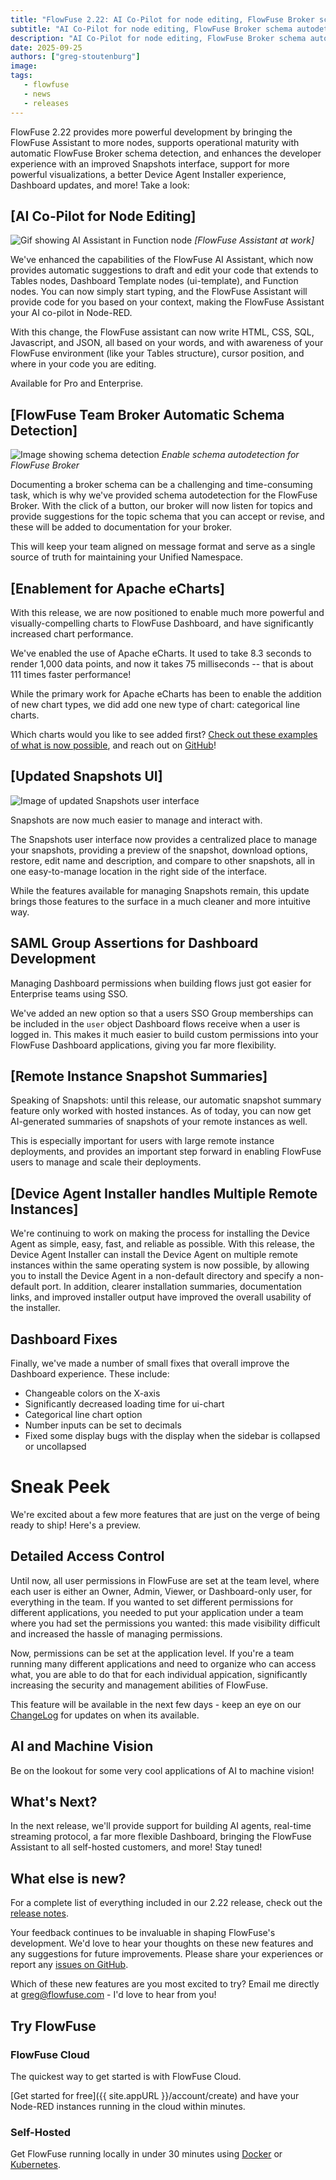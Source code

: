 ```yaml
---
title: "FlowFuse 2.22: AI Co-Pilot for node editing, FlowFuse Broker schema autodetection, Improved Snapshots Interface, eCharts enablement, and FlowFuse Dashboard Updates"
subtitle: "AI Co-Pilot for node editing, FlowFuse Broker schema autodetection, Improved Snapshots Interface, eCharts enablement, and FlowFuse Dashboard Updates"
description: "AI Co-Pilot for node editing, FlowFuse Broker schema autodetection, Improved Snapshots Interface, eCharts enablement, and FlowFuse Dashboard Updates"
date: 2025-09-25
authors: ["greg-stoutenburg"]
image: 
tags:
   - flowfuse
   - news
   - releases
---
```


FlowFuse 2.22 provides more powerful development by bringing the FlowFuse Assistant to more nodes, supports operational maturity with automatic FlowFuse Broker schema detection, and enhances the developer experience with an improved Snapshots interface, support for more powerful visualizations, a better Device Agent Installer experience, Dashboard updates, and more! Take a look:

<!--more-->

## [AI Co-Pilot for Node Editing]
![Gif showing AI Assistant in Function node](./images/inline-assist-function.gif)
_[FlowFuse Assistant at work]_

We've enhanced the capabilities of the FlowFuse AI Assistant, which now provides automatic suggestions to draft and edit your code that extends to Tables nodes, Dashboard Template nodes (ui-template), and Function nodes. You can now simply start typing, and the FlowFuse Assistant will provide code for you based on your context, making the FlowFuse Assistant your AI co-pilot in Node-RED.

With this change, the FlowFuse assistant can now write HTML, CSS, SQL, Javascript, and JSON, all based on your words, and with awareness of your FlowFuse environment (like your Tables structure), cursor position, and where in your code you are editing.

Available for Pro and Enterprise.

## [FlowFuse Team Broker Automatic Schema Detection]

![Image showing schema detection](./images/schema-autodetect.png)
_Enable schema autodetection for FlowFuse Broker_

Documenting a broker schema can be a challenging and time-consuming task, which is why we've provided schema autodetection for the FlowFuse Broker. With the click of a button, our broker will now listen for topics and provide suggestions for the topic schema that you can accept or revise, and these will be added to documentation for your broker.

This will keep your team aligned on message format and serve as a single source of truth for maintaining your Unified Namespace.

## [Enablement for Apache eCharts]

With this release, we are now positioned to enable much more powerful and visually-compelling charts to FlowFuse Dashboard, and have significantly increased chart performance.

We've enabled the use of Apache eCharts. It used to take 8.3 seconds to render 1,000 data points, and now it takes 75 milliseconds -- that is about 111 times faster performance!

While the primary work for Apache eCharts has been to enable the addition of new chart types, we did add one new type of chart: categorical line charts.

Which charts would you like to see added first? [Check out these examples of what is now possible](https://echarts.apache.org/examples/en/index.html), and reach out on [GitHub](https://github.com/flowfuse/node-red-dashboard)!


## [Updated Snapshots UI]
![Image of updated Snapshots user interface](./images/snapshots-ui.png)

Snapshots are now much easier to manage and interact with.

The Snapshots user interface now provides a centralized place to manage your snapshots, providing a preview of the snapshot, download options, restore, edit name and description, and compare to other snapshots, all in one easy-to-manage location in the right side of the interface.

While the features available for managing Snapshots remain, this update brings those features to the surface in a much cleaner and more intuitive way.

## SAML Group Assertions for Dashboard Development

Managing Dashboard permissions when building flows just got easier for Enterprise teams using SSO.

We've added an new option so that a users SSO Group memberships can be included in the `user` object Dashboard flows receive when a user is logged in. This makes it much easier to build custom permissions into your FlowFuse Dashboard applications, giving you far more flexibility.

## [Remote Instance Snapshot Summaries]

Speaking of Snapshots: until this release, our automatic snapshot summary feature only worked with hosted instances. As of today, you can now get AI-generated summaries of snapshots of your remote instances as well.

This is especially important for users with large remote instance deployments, and provides an important step forward in enabling FlowFuse users to manage and scale their deployments.

## [Device Agent Installer handles Multiple Remote Instances]

We're continuing to work on making the process for installing the Device Agent as simple, easy, fast, and reliable as possible. With this release, the Device Agent Installer can install the Device Agent on multiple remote instances within the same operating system is now possible, by allowing you to install the Device Agent in a non-default directory and specify a non-default port. In addition, clearer installation summaries, documentation links, and improved installer output have improved the overall usability of the installer.

## Dashboard Fixes

Finally, we've made a number of small fixes that overall improve the Dashboard experience. These include:
- Changeable colors on the X-axis
- Significantly decreased loading time for ui-chart
- Categorical line chart option
- Number inputs can be set to decimals
- Fixed some display bugs with the display when the sidebar is collapsed or uncollapsed

# Sneak Peek

We're excited about a few more features that are just on the verge of being ready to ship! Here's a preview.

## Detailed Access Control

Until now, all user permissions in FlowFuse are set at the team level, where each user is either an Owner, Admin, Viewer, or Dashboard-only user, for everything in the team. If you wanted to set different permissions for different applications, you needed to put your application under a team where you had set the permissions you wanted: this made visibility difficult and increased the hassle of managing permissions.

Now, permissions can be set at the application level. If you're a team running many different applications and need to organize who can access what, you are able to do that for each individual appication, significantly increasing the security and management abilities of FlowFuse.

This feature will be available in the next few days - keep an eye on our [ChangeLog](https://flowfuse.com/changelog/) for updates on when its available.
## AI and Machine Vision

Be on the lookout for some very cool applications of AI to machine vision! 

## What's Next?

In the next release, we'll provide support for building AI agents, real-time streaming protocol, a far more flexible Dashboard, bringing the FlowFuse Assistant to all self-hosted customers, and more! Stay tuned!

## What else is new?

For a complete list of everything included in our 2.22 release, check out the [release notes](https://github.com/FlowFuse/flowfuse/releases/tag/v2.22.0).

Your feedback continues to be invaluable in shaping FlowFuse's development. We'd love to hear your thoughts on these new features and any suggestions for future improvements. Please share your experiences or report any [issues on GitHub](https://github.com/FlowFuse/flowfuse/issues/new/choose).

Which of these new features are you most excited to try? Email me directly at greg@flowfuse.com - I'd love to hear from you!

## Try FlowFuse


### FlowFuse Cloud

The quickest way to get started is with FlowFuse Cloud.

[Get started for free]({{ site.appURL }}/account/create) and have your Node-RED instances running in the cloud within minutes.

### Self-Hosted

Get FlowFuse running locally in under 30 minutes using [Docker](/docs/install/docker/) or [Kubernetes](/docs/install/kubernetes/).
